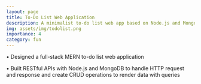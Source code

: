```yaml
---
layout: page
title: To-Do List Web Application
description: A minimalist to-do list web app based on Node.js and MongoDB
img: assets/img/todolist.png
importance: 4
category: fun
---
```



• Designed a full-stack MERN to-do list web application

• Built RESTful APIs with Node.js and MongoDB to handle HTTP request and response and create CRUD operations
to render data with queries